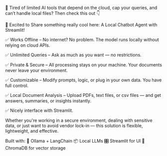 🧩 Tired of limited AI tools that depend on the cloud, cap your queries, and can’t handle local files? Then check this out 👇

🚀 Excited to Share something really cool here: A Local Chatbot Agent with Streamlit!

✅ Works Offline – No internet? No problem. The model runs locally without relying on cloud APIs.

✅ Unlimited Queries – Ask as much as you want — no restrictions.

✅ Private & Secure – All processing stays on your machine. Your documents never leave your environment.

✅ Customizable – Modify prompts, logic, or plug in your own data. You have full control.

✅ Local Document Analysis – Upload PDFs, text files, or csv files — and get answers, summaries, or insights instantly.

✅ Nicely interface with Streamlit.

Whether you're working in a secure environment, dealing with sensitive data, or just want to avoid vendor lock-in — this solution is flexible, lightweight, and effective.

Built with:
 🧠 Ollama + LangChain
 📦 Local LLMs
 🎛️ Streamlit for UI
 📂 ChromaDB for vector storage
